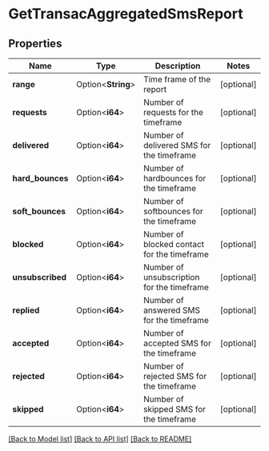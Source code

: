 # GetTransacAggregatedSmsReport

## Properties

Name | Type | Description | Notes
------------ | ------------- | ------------- | -------------
**range** | Option<**String**> | Time frame of the report | [optional]
**requests** | Option<**i64**> | Number of requests for the timeframe | [optional]
**delivered** | Option<**i64**> | Number of delivered SMS for the timeframe | [optional]
**hard_bounces** | Option<**i64**> | Number of hardbounces for the timeframe | [optional]
**soft_bounces** | Option<**i64**> | Number of softbounces for the timeframe | [optional]
**blocked** | Option<**i64**> | Number of blocked contact for the timeframe | [optional]
**unsubscribed** | Option<**i64**> | Number of unsubscription for the timeframe | [optional]
**replied** | Option<**i64**> | Number of answered SMS for the timeframe | [optional]
**accepted** | Option<**i64**> | Number of accepted SMS for the timeframe | [optional]
**rejected** | Option<**i64**> | Number of rejected SMS for the timeframe | [optional]
**skipped** | Option<**i64**> | Number of skipped SMS for the timeframe | [optional]

[[Back to Model list]](../README.md#documentation-for-models) [[Back to API list]](../README.md#documentation-for-api-endpoints) [[Back to README]](../README.md)


